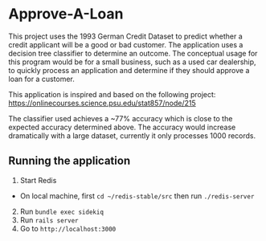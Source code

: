 # Approve-A-Loan

This project uses the 1993 German Credit Dataset to predict whether a credit applicant will be a good or bad customer. The application uses a decision tree classifier to determine an outcome. The conceptual usage for this program would be for a small business, such as a used car dealership, to quickly process an application and determine if they should approve a loan for a customer.

This application is inspired and based on the following project: https://onlinecourses.science.psu.edu/stat857/node/215

The classifier used achieves a ~77% accuracy which is close to the expected accuracy determined above. The accuracy would increase dramatically with a large dataset, currently it only processes 1000 records.

## Running the application

1. Start Redis
- On local machine, first `cd ~/redis-stable/src` then run `./redis-server`
2. Run `bundle exec sidekiq`
3. Run `rails server`
4. Go to `http://localhost:3000`
